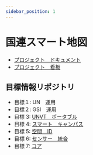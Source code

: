 ```yaml
---
sidebar_position: 1
---
```

# 国連スマート地図

- [プロジェクト　ドキュメント](https://github.com/UNopenGIS/7/wiki/Project-Document)
- [プロジェクト　看板](https://github.com/orgs/UNopenGIS/projects/1/views/1)

## 目標情報リポジトリ

- 目標１: UN　運用
- 目標２: GSI　運用
- 目標 3: [UNVT　ポータブル](https://github.com/unvt/portable)
- 目標 4: [スマート　キャンパス](https://github.com/unopengis/74) 
- 目標 5: [空間　ID](https://github.com/spatial-id)
- 目標 6: [センサー　統合](https://github.com/unopengis/76) 
- 目標 7: [コア](https://github.com/UNopenGIS/77)
